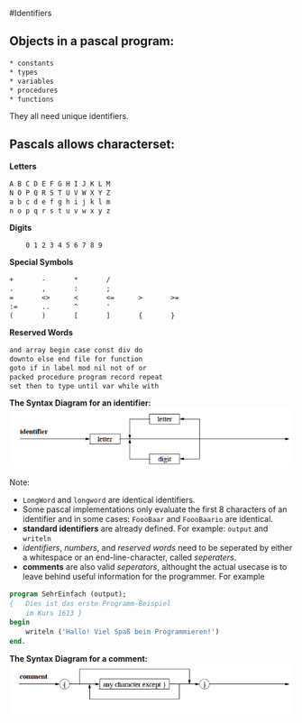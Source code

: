 #Identifiers
##  Objects in a pascal program:

	* constants
	* types
	* variables
	* procedures
	* functions

They all need unique identifiers.

## Pascals allows characterset:

**Letters**
````
A B C D E F G H I J K L M
N O P Q R S T U V W X Y Z
a b c d e f g h i j k l m
n o p q r s t u v w x y z
````
**Digits**

````
	0 1 2 3 4 5 6 7 8 9
````

**Special Symbols**

````
+       -       *       /
.       , 		:       ;
=       <> 	    < 		<= 	    > 		>=
:=      .. 	    ^ 		'
(       ) 		[ 		] 		{       }
````

**Reserved Words**

````
and array begin case const div do
downto else end file for function
goto if in label mod nil not of or
packed procedure program record repeat
set then to type until var while with
````

**The Syntax Diagram for an identifier:**
![The Syntax Diagram for an identifier](img/syntaxdiagram-pascal-program-identifier.png)

Note:
* `LongWord` and `longword` are identical identifiers.
* Some pascal implementations only evaluate the first 8 characters of an identifier and in some cases: `FoooBaar` and `FoooBaario` are identical.
* **standard identifiers** are already defined. For example: `output` and `writeln`
* *identifiers*, *numbers*, and *reserved words* need to be seperated by either a whitespace or an end-line-character, called *seperaters*.
* **comments** are also valid *seperators*, althought the actual usecase is to leave behind useful information for the programmer. For example
````pascal
program SehrEinfach (output);
{ 	Dies ist das erste Programm-Beispiel
	im Kurs 1613 }
begin
	writeln ('Hallo! Viel Spaß beim Programmieren!')
end.
````

**The Syntax Diagram for a comment:**
![The Syntax Diagram for a comment](img/syntaxdiagram-pascal-program-comment.png)
